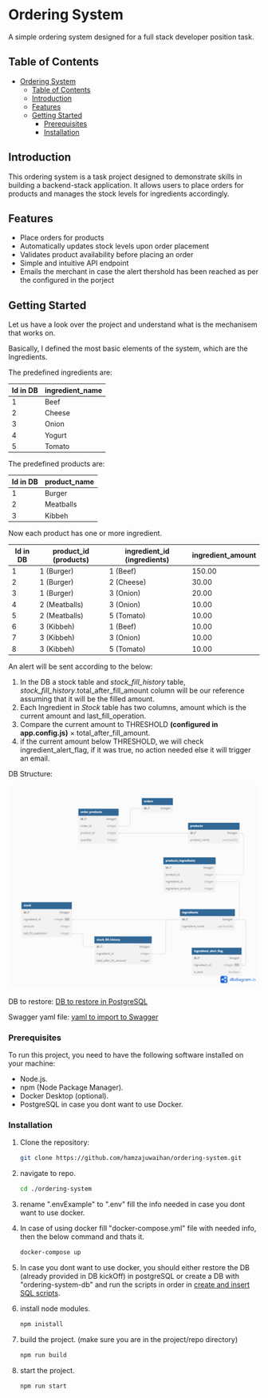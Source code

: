 # Ordering System

A simple ordering system designed for a full stack developer position task.

## Table of Contents

- [Ordering System](#ordering-system)
  - [Table of Contents](#table-of-contents)
  - [Introduction](#introduction)
  - [Features](#features)
  - [Getting Started](#getting-started)
    - [Prerequisites](#prerequisites)
    - [Installation](#installation)

## Introduction

This ordering system is a task project designed to demonstrate skills in building a backend-stack application. It allows users to place orders for products and manages the stock levels for ingredients accordingly.

## Features

- Place orders for products
- Automatically updates stock levels upon order placement
- Validates product availability before placing an order
- Simple and intuitive API endpoint
- Emails the merchant in case the alert thershold has been reached as per the configured in the porject

## Getting Started

Let us have a look over the project and understand what is the mechanisem that works on.

Basically, I defined the most basic elements of the system, which are the Ingredients.

The predefined ingredients are:

| Id in DB | ingredient_name |
|----------|----------------|
|    1     |      Beef      |
|    2     |     Cheese     |
|    3     |     Onion      |
|    4     |     Yogurt     |
|    5     |     Tomato     |

The predefined products are:

| Id in DB | product_name |
|----------|--------------|
|    1     |    Burger    |
|    2     |   Meatballs  |
|    3     |    Kibbeh    |

Now each product has one or more ingredient.

| Id in DB | product_id (products) | ingredient_id (ingredients) | ingredient_amount |
|----------|------------------------|------------------------------|-------------------|
|    1     |           1 (Burger)   |            1 (Beef)          |      150.00      |
|    2     |           1 (Burger)   |           2 (Cheese)         |       30.00      |
|    3     |           1 (Burger)   |           3 (Onion)          |       20.00      |
|    4     |           2 (Meatballs)|           3 (Onion)          |       10.00      |
|    5     |           2 (Meatballs)|           5 (Tomato)         |       10.00      |
|    6     |           3 (Kibbeh)   |            1 (Beef)          |       10.00      |
|    7     |           3 (Kibbeh)   |            3 (Onion)         |       10.00      |
|    8     |           3 (Kibbeh)   |            5 (Tomato)        |       10.00      |

An alert will be sent according to the below:

1. In the DB a stock table and *stock_fill_history* table, *stock_fill_history*.total_after_fill_amount column will be our reference assuming that it will be the filled amount.
2. Each Ingredient in *Stock* table has two columns, amount which is the current amount and last_fill_operation.
3. Compare the current amount to THRESHOLD **(configured in app.config.js)** × total_after_fill_amount.
4. if the current amount below THRESHOLD, we will check ingredient_alert_flag, if it was true, no action needed else it will trigger an email.

DB Structure:

![DB diagram](./DB%20kickOff/DB%20structure.png "DB structure, ER")

DB to restore: [DB to restore in PostgreSQL](./DB%20kickOff/db%20start.sql)

Swagger yaml file: [yaml to import to Swagger](./Swagger/openapi.yaml)


### Prerequisites

To run this project, you need to have the following software installed on your machine:

- Node.js.
- npm (Node Package Manager).
- Docker Desktop (optional).
- PostgreSQL in case you dont want to use Docker.


### Installation

1. Clone the repository:

   ```bash
   git clone https://github.com/hamzajuwaihan/ordering-system.git


2. navigate to repo.

    ```bash
    cd ./ordering-system

3. rename ".envExample" to ".env" fill the info needed in case you dont want to use docker.

4. In case of using docker fill "docker-compose.yml" file with needed info, then the below command and thats it.

   ```bash
   docker-compose up

5. In case you dont want to use docker, you should either restore the DB (already provided in DB kickOff) in postgreSQL or create a DB with "ordering-system-db" and run the scripts in order in [create and insert SQL scripts](./docker-entrypoint-initdb.d/).

6. install node modules.

   ```bash
   npm inistall

7. build the project. (make sure you are in the project/repo directory)

   ```bash
   npm run build

8. start the project.

   ```bash
   npm run start

